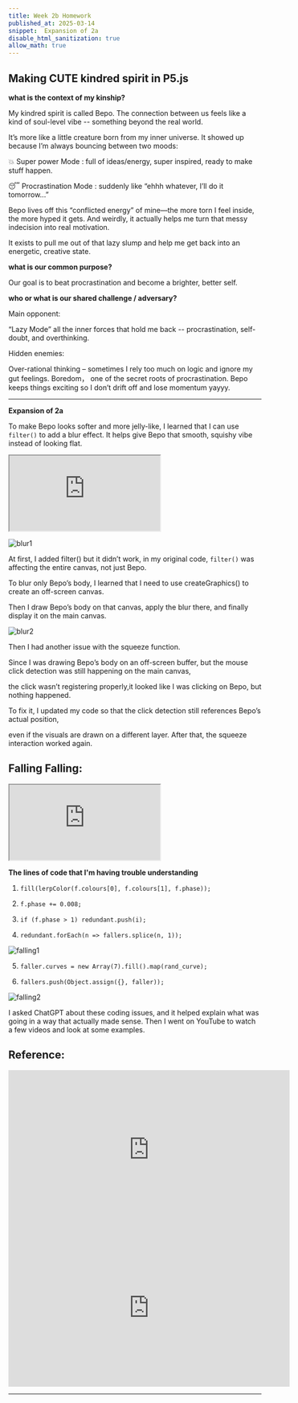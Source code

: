 ```yaml
---
title: Week 2b Homework
published_at: 2025-03-14
snippet:  Expansion of 2a
disable_html_sanitization: true
allow_math: true
---
```


## Making CUTE kindred spirit in P5.js

**what is the context of my kinship?**

My kindred spirit is called Bepo. The connection between us feels like a kind of soul-level vibe -- something beyond the real world.

It’s more like a little creature born from my inner universe. It showed up because I’m always bouncing between two moods:

💥 Super power Mode : full of ideas/energy, super inspired, ready to make stuff happen.

😴 Procrastination Mode : suddenly like “ehhh whatever, I’ll do it tomorrow...”

Bepo lives off this “conflicted energy” of mine—the more torn I feel inside, the more hyped it gets. 
And weirdly, it actually helps me turn that messy indecision into real motivation.

It exists to pull me out of that lazy slump and help me get back into an energetic, creative state.

**what is our common purpose?**

Our goal is to beat procrastination and become a brighter, better self.

**who or what is our shared challenge / adversary?**

Main opponent:

“Lazy Mode” all the inner forces that hold me back -- procrastination, self-doubt, and overthinking.

Hidden enemies:

Over-rational thinking – sometimes I rely too much on logic and ignore my gut feelings. 
Boredom， one of the secret roots of procrastination. Bepo keeps things exciting so I don’t drift off and lose momentum yayyy.


- - - - - - - - - - - - - - - - - - - - - - - - - - - 

**Expansion of 2a**

To make Bepo looks softer and more jelly-like, I learned that I can use `filter()` to add a blur effect. 
It helps give Bepo that smooth, squishy vibe instead of looking flat.


<iframe class="p5js_canvas" src="https://editor.p5js.org/leah0208/full/3N_9OuMsj"></iframe>

<script type="module">

const iframes = document.querySelectorAll('.p5js_canvas');

if (iframes.length > 0) {
    iframes.forEach((iframe) => {
        iframe.width  = iframe.parentNode.scrollWidth;
        iframe.height = iframe.width * 9 / 16 + 42;
    });
}

</script>



![blur1](/week2/blur1.png)

At first, I added filter() but it didn’t work, in my original code, `filter()` was affecting the entire canvas, not just Bepo.

To blur only Bepo’s body, I learned that I need to use createGraphics() to create an off-screen canvas. 

Then I draw Bepo’s body on that canvas, apply the blur there, and finally display it on the main canvas. 

![blur2](/week2/blur2.png)

Then I had another issue with the squeeze function.

Since I was drawing Bepo’s body on an off-screen buffer, but the mouse click detection was still happening on the main canvas, 

the click wasn’t registering properly,it looked like I was clicking on Bepo, but nothing happened.

To fix it, I updated my code so that the click detection still references Bepo’s actual position, 

even if the visuals are drawn on a different layer. After that, the squeeze interaction worked again.








## Falling Falling:


<iframe class="p5js_canvas" src="https://editor.p5js.org/leah0208/full/rbjfBvqV-"></iframe>

<script type="module">

const iframes = document.querySelectorAll('.p5js_canvas');

if (iframes.length > 0) {
    iframes.forEach((iframe) => {
        iframe.width  = iframe.parentNode.scrollWidth;
        iframe.height = iframe.width * 9 / 16 + 42;
    });
}

</script>

**The lines of code that I'm  having trouble understanding**

1. `fill(lerpColor(f.colours[0], f.colours[1], f.phase));`

2. `f.phase += 0.008;`

3. `if (f.phase > 1) redundant.push(i);`

4. `redundant.forEach(n => fallers.splice(n, 1));`

![falling1](/week2/falling1.png)


5. `faller.curves = new Array(7).fill().map(rand_curve);`

6. `fallers.push(Object.assign({}, faller));`

![falling2](/week2/falling2.png)

I asked ChatGPT about these coding issues, and it helped explain what was going in a way that actually made sense. 
Then I went on YouTube to watch a few videos and look at some examples.

## Reference:

<iframe width="560" height="315" src="https://www.youtube.com/embed/-MUOweQ6wac?si=lEX2OggQKj0IZozI" title="YouTube video player" frameborder="0" allow="accelerometer; autoplay; clipboard-write; encrypted-media; gyroscope; picture-in-picture; web-share" referrerpolicy="strict-origin-when-cross-origin" allowfullscreen></iframe>

<iframe width="560" height="315" src="https://www.youtube.com/embed/nicMAoW6u1g?si=OF1v9nfvu6vTt3tz" title="YouTube video player" frameborder="0" allow="accelerometer; autoplay; clipboard-write; encrypted-media; gyroscope; picture-in-picture; web-share" referrerpolicy="strict-origin-when-cross-origin" allowfullscreen></iframe>








____________________________________________________________
